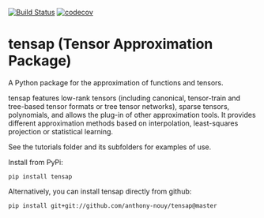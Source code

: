 [![Build Status](https://travis-ci.org/anthony-nouy/tensap.svg?branch=master)](https://travis-ci.org/anthony-nouy/tensap)
[![codecov](https://codecov.io/gh/Gjacquenot/tensap/branch/master/graph/badge.svg)](https://codecov.io/gh/Gjacquenot/tensap)

# tensap (Tensor Approximation Package)

A Python package for the approximation of functions and tensors.

tensap features low-rank tensors (including canonical, tensor-train and tree-based tensor formats or tree tensor networks), sparse tensors, polynomials, and allows the plug-in of other approximation tools. It provides different approximation methods based on interpolation, least-squares projection or statistical learning.

See the tutorials folder and its subfolders for examples of use.

Install from PyPi:

```
pip install tensap
```

Alternatively, you can install tensap directly from github:

```
pip install git+git://github.com/anthony-nouy/tensap@master
```
